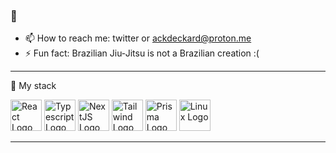 ### 👋


- 📫 How to reach me: twitter or ackdeckard@proton.me 
- ⚡ Fun fact: Brazilian Jiu-Jitsu is not a Brazilian creation :( 


---

🧰 My stack



<img src="https://cdn.worldvectorlogo.com/logos/react-2.svg" alt="React Logo" width="50" height="50"/> <img src="https://cdn.worldvectorlogo.com/logos/typescript.svg" alt="Typescript Logo" width="50" height="50"/> <img src="https://cdn.worldvectorlogo.com/logos/nextjs-2.svg" alt="NextJS Logo" width="50" height="50"  fill="#990D35"/> <img src="https://cdn.worldvectorlogo.com/logos/tailwind-css-1.svg" alt="Tailwind Logo" width="50" height="50"/> <img src="https://cdn.worldvectorlogo.com/logos/prisma-2.svg" alt="Prisma Logo" width="50" height="50"/> <img src="https://cdn.worldvectorlogo.com/logos/linux-tux.svg" alt="Linux Logo" width="50" height="50"/>

---
